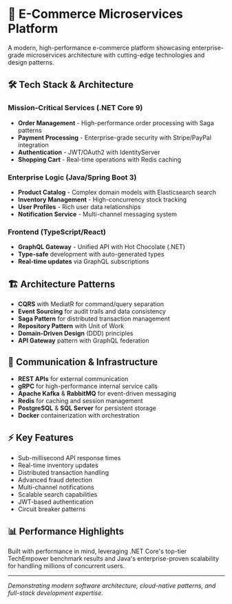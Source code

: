 # 🚀 E-Commerce Microservices Platform

A modern, high-performance e-commerce platform showcasing enterprise-grade microservices architecture with cutting-edge technologies and design patterns.

## 🛠️ Tech Stack & Architecture

### **Mission-Critical Services (.NET Core 9)**
- **Order Management** - High-performance order processing with Saga patterns
- **Payment Processing** - Enterprise-grade security with Stripe/PayPal integration
- **Authentication** - JWT/OAuth2 with IdentityServer
- **Shopping Cart** - Real-time operations with Redis caching

### **Enterprise Logic (Java/Spring Boot 3)**
- **Product Catalog** - Complex domain models with Elasticsearch search
- **Inventory Management** - High-concurrency stock tracking
- **User Profiles** - Rich user data relationships
- **Notification Service** - Multi-channel messaging system

### **Frontend (TypeScript/React)**
- **GraphQL Gateway** - Unified API with Hot Chocolate (.NET)
- **Type-safe** development with auto-generated types
- **Real-time updates** via GraphQL subscriptions

## 🏗️ Architecture Patterns

- **CQRS** with MediatR for command/query separation
- **Event Sourcing** for audit trails and data consistency
- **Saga Pattern** for distributed transaction management
- **Repository Pattern** with Unit of Work
- **Domain-Driven Design** (DDD) principles
- **API Gateway** pattern with GraphQL federation

## 🔧 Communication & Infrastructure

- **REST APIs** for external communication
- **gRPC** for high-performance internal service calls
- **Apache Kafka** & **RabbitMQ** for event-driven messaging
- **Redis** for caching and session management
- **PostgreSQL** & **SQL Server** for persistent storage
- **Docker** containerization with orchestration

## ⚡ Key Features

- Sub-millisecond API response times
- Real-time inventory updates
- Distributed transaction handling
- Advanced fraud detection
- Multi-channel notifications
- Scalable search capabilities
- JWT-based authentication
- Circuit breaker patterns

## 📊 Performance Highlights

Built with performance in mind, leveraging .NET Core's top-tier TechEmpower benchmark results and Java's enterprise-proven scalability for handling millions of concurrent users.

---

*Demonstrating modern software architecture, cloud-native patterns, and full-stack development expertise.*